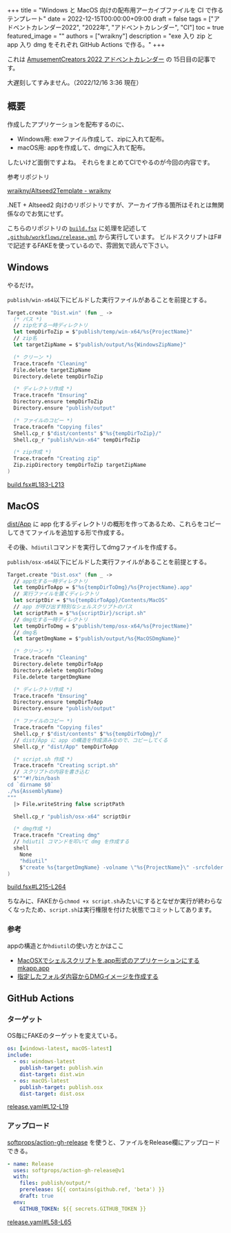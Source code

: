 +++
title = "Windows と MacOS 向けの配布用アーカイブファイルを CI で作るテンプレート"
date = 2022-12-15T00:00:00+09:00
draft = false
tags = ["アドベントカレンダー2022", "2022年", "アドベントカレンダー", "CI"]
toc = true
featured_image = ""
authors = ["wraikny"]
description = "exe 入り zip と app 入り dmg をそれぞれ GitHub Actions で作る。"
+++

これは [AmusementCreators 2022 アドベントカレンダー](https://adventar.org/calendars/7620) の 15日目の記事です。

大遅刻してすみません。（2022/12/16 3:36 現在）

## 概要

作成したアプリケーションを配布するのに、

* Windows用: exeファイル作成して、zipに入れて配布。
* macOS用: appを作成して、dmgに入れて配布。

したいけど面倒ですよね。
それらをまとめてCIでやるのが今回の内容です。

参考リポジトリ

[wraikny/Altseed2Template - wraikny](https://github.com/wraikny/altseed2template)

.NET + Altseed2 向けのリポジトリですが、アーカイブ作る箇所はそれとは無関係なのでお気にせず。

こちらのリポジトリの
[`build.fsx`](https://github.com/wraikny/Altseed2Template/blob/master/build.fsx)
に処理を記述して
[`.github/workflows/release.yml`](https://github.com/wraikny/Altseed2Template/blob/master/.github/workflows/release.yaml)
から実行しています。
ビルドスクリプトはF#で記述するFAKEを使っているので、雰囲気で読んで下さい。

## Windows

やるだけ。

`publish/win-x64`以下にビルドした実行ファイルがあることを前提とする。

```fsharp
Target.create "Dist.win" (fun _ ->
  (* パス *)
  // zip化する一時ディレクトリ
  let tempDirToZip = $"publish/temp/win-x64/%s{ProjectName}"
  // zip名
  let targetZipName = $"publish/output/%s{WindowsZipName}"

  (* クリーン *)
  Trace.tracefn "Cleaning"
  File.delete targetZipName
  Directory.delete tempDirToZip

  (* ディレクトリ作成 *)
  Trace.tracefn "Ensuring"
  Directory.ensure tempDirToZip
  Directory.ensure "publish/output"

  (* ファイルのコピー *)
  Trace.tracefn "Copying files"
  Shell.cp_r $"dist/contents" $"%s{tempDirToZip}/"
  Shell.cp_r "publish/win-x64" tempDirToZip

  (* zip作成 *)
  Trace.tracefn "Creating zip"
  Zip.zipDirectory tempDirToZip targetZipName
)
```

[build.fsx#L183-L213](https://github.com/wraikny/Altseed2Template/blob/a11622e297d7012f913ff7e3f72f5be8053bfb42/build.fsx#L183-L213)

## MacOS

[dist/App](https://github.com/wraikny/Altseed2Template/tree/master/dist/App)
に app 化するディレクトリの概形を作ってあるため、これらをコピーしてきてファイルを追加する形で作成する。

その後、`hdiutil`コマンドを実行してdmgファイルを作成する。

`publish/osx-x64`以下にビルドした実行ファイルがあることを前提とする。

```fsharp
Target.create "Dist.osx" (fun _ ->
  // app化する一時ディレクトリ
  let tempDirToApp = $"%s{tempDirToDmg}/%s{ProjectName}.app"
  // 実行ファイルを置くディレクトリ
  let scriptDir = $"%s{tempDirToApp}/Contents/MacOS"
  // app が呼び出す特別なシェルスクリプトのパス
  let scriptPath = $"%s{scriptDir}/script.sh"
  // dmg化する一時ディレクトリ
  let tempDirToDmg = $"publish/temp/osx-x64/%s{ProjectName}"
  // dmg名
  let targetDmgName = $"publish/output/%s{MacOSDmgName}"

  (* クリーン *)
  Trace.tracefn "Cleaning"
  Directory.delete tempDirToApp
  Directory.delete tempDirToDmg
  File.delete targetDmgName

  (* ディレクトリ作成 *)
  Trace.tracefn "Ensuring"
  Directory.ensure tempDirToApp
  Directory.ensure "publish/output"

  (* ファイルのコピー *)
  Trace.tracefn "Copying files"
  Shell.cp_r $"dist/contents" $"%s{tempDirToDmg}/"
  // dist/App に app の構造を作成済みなので、コピーしてくる
  Shell.cp_r "dist/App" tempDirToApp

  (* script.sh 作成 *)
  Trace.tracefn "Creating script.sh"
  // スクリプトの内容を書き込む
  $"""#!/bin/bash
cd `dirname $0`
./%s{AssemblyName}
"""
  |> File.writeString false scriptPath

  Shell.cp_r "publish/osx-x64" scriptDir

  (* dmg作成 *)
  Trace.tracefn "Creating dmg"
  // hdiutil コマンドを叩いて dmg を作成する
  shell
    None
    "hdiutil"
    $"create %s{targetDmgName} -volname \"%s{ProjectName}\" -srcfolder \"%s{tempDirToDmg}\""
)
```

[build.fsx#L215-L264](https://github.com/wraikny/Altseed2Template/blob/a11622e297d7012f913ff7e3f72f5be8053bfb42/build.fsx#L215-L264)

ちなみに、FAKEから`chmod +x script.sh`みたいにするとなぜか実行が終わらなくなったため、`script.sh`は実行権限を付けた状態でコミットしてあります。

### 参考

appの構造とか`hdiutil`の使い方とかはここ

- [MacOSXでシェルスクリプトを.app形式のアプリケーションにするmkapp.app](http://www.maruko2.com/mw/MacOSX%E3%81%A7%E3%82%B7%E3%82%A7%E3%83%AB%E3%82%B9%E3%82%AF%E3%83%AA%E3%83%97%E3%83%88%E3%82%92.app%E5%BD%A2%E5%BC%8F%E3%81%AE%E3%82%A2%E3%83%97%E3%83%AA%E3%82%B1%E3%83%BC%E3%82%B7%E3%83%A7%E3%83%B3%E3%81%AB%E3%81%99%E3%82%8Bmkapp.app)
- [指定したフォルダ内容からDMGイメージを作成する](https://qiita.com/shela/items/1fd306e9c8e38ceaaf2d)

## GitHub Actions

### ターゲット
OS毎にFAKEのターゲットを変えている。

```yaml
os: [windows-latest, macOS-latest]
include:
  - os: windows-latest
    publish-target: publish.win
    dist-target: dist.win
  - os: macOS-latest
    publish-target: publish.osx
    dist-target: dist.osx
```

[release.yaml#L12-L19](https://github.com/wraikny/Altseed2Template/blob/a11622e297d7012f913ff7e3f72f5be8053bfb42/.github/workflows/release.yaml#L12-L19)

### アップロード
[softprops/action-gh-release](https://github.com/softprops/action-gh-release)
を使うと、ファイルをRelease欄にアップロードできる。

```yaml
- name: Release
  uses: softprops/action-gh-release@v1
  with:
    files: publish/output/*
    prerelease: ${{ contains(github.ref, 'beta') }}
    draft: true
  env:
    GITHUB_TOKEN: ${{ secrets.GITHUB_TOKEN }}
```

[release.yaml#L58-L65](https://github.com/wraikny/Altseed2Template/blob/a11622e297d7012f913ff7e3f72f5be8053bfb42/.github/workflows/release.yaml#L58-L65)
